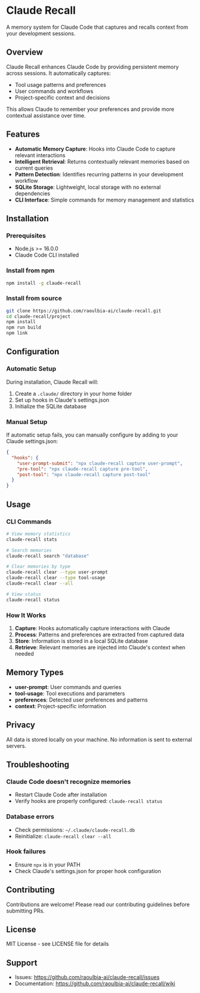 # Claude Recall

A memory system for Claude Code that captures and recalls context from your development sessions.

## Overview

Claude Recall enhances Claude Code by providing persistent memory across sessions. It automatically captures:
- Tool usage patterns and preferences
- User commands and workflows
- Project-specific context and decisions

This allows Claude to remember your preferences and provide more contextual assistance over time.

## Features

- **Automatic Memory Capture**: Hooks into Claude Code to capture relevant interactions
- **Intelligent Retrieval**: Returns contextually relevant memories based on current queries
- **Pattern Detection**: Identifies recurring patterns in your development workflow
- **SQLite Storage**: Lightweight, local storage with no external dependencies
- **CLI Interface**: Simple commands for memory management and statistics

## Installation

### Prerequisites
- Node.js >= 16.0.0
- Claude Code CLI installed

### Install from npm
```bash
npm install -g claude-recall
```

### Install from source
```bash
git clone https://github.com/raoulbia-ai/claude-recall.git
cd claude-recall/project
npm install
npm run build
npm link
```

## Configuration

### Automatic Setup
During installation, Claude Recall will:
1. Create a `.claude/` directory in your home folder
2. Set up hooks in Claude's settings.json
3. Initialize the SQLite database

### Manual Setup
If automatic setup fails, you can manually configure by adding to your Claude settings.json:

```json
{
  "hooks": {
    "user-prompt-submit": "npx claude-recall capture user-prompt",
    "pre-tool": "npx claude-recall capture pre-tool",
    "post-tool": "npx claude-recall capture post-tool"
  }
}
```

## Usage

### CLI Commands

```bash
# View memory statistics
claude-recall stats

# Search memories
claude-recall search "database"

# Clear memories by type
claude-recall clear --type user-prompt
claude-recall clear --type tool-usage
claude-recall clear --all

# View status
claude-recall status
```

### How It Works

1. **Capture**: Hooks automatically capture interactions with Claude
2. **Process**: Patterns and preferences are extracted from captured data
3. **Store**: Information is stored in a local SQLite database
4. **Retrieve**: Relevant memories are injected into Claude's context when needed

## Memory Types

- **user-prompt**: User commands and queries
- **tool-usage**: Tool executions and parameters
- **preferences**: Detected user preferences and patterns
- **context**: Project-specific information

## Privacy

All data is stored locally on your machine. No information is sent to external servers.

## Troubleshooting

### Claude Code doesn't recognize memories
- Restart Claude Code after installation
- Verify hooks are properly configured: `claude-recall status`

### Database errors
- Check permissions: `~/.claude/claude-recall.db`
- Reinitialize: `claude-recall clear --all`

### Hook failures
- Ensure `npx` is in your PATH
- Check Claude's settings.json for proper hook configuration

## Contributing

Contributions are welcome! Please read our contributing guidelines before submitting PRs.

## License

MIT License - see LICENSE file for details

## Support

- Issues: https://github.com/raoulbia-ai/claude-recall/issues
- Documentation: https://github.com/raoulbia-ai/claude-recall/wiki